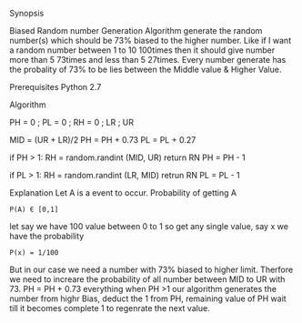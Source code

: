Synopsis

Biased Random number Generation Algorithm generate  the random number(s) which should be 73% biased to the higher number.
Like if I want a random number between 1 to 10 100times then it should give number more than 5 73times and less than 5 27times.
Every number generate has the probality of 73% to be lies between the Middle value & Higher Value.

Prerequisites
Python 2.7

Algorithm

PH = 0 ; PL = 0 ; RH = 0 ; LR ; UR

MID = (UR + LR)/2
PH = PH + 0.73
PL = PL + 0.27

if PH > 1:
    RH = random.randint (MID, UR)
    return RN
    PH = PH - 1


if PL > 1:
    RH =  random.randint (LR, MID)
    retrun RN
    PL = PL - 1


Explanation 
Let A is a event to occur. 
Probability of getting A

	P(A) Є [0,1]  

let say we have 100 value between 0 to 1  so get any single value, say x
we have the probability

	P(x) = 1/100

But in our case we need a number with 73% biased to higher limit.
Therfore we need to increare the probability of all number between MID to UR with 73.
PH = PH + 0.73
everything when PH >1 our algorithm generates the number from highr Bias, deduct the 1 from PH, remaining value of PH wait till it becomes complete 1 to regenrate the next value.

